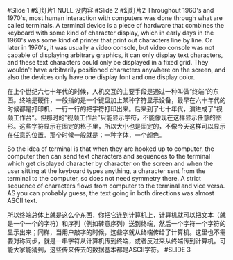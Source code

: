#Slide 1
#幻灯片1
NULL
没内容
#Slide 2
#幻灯片2
Throughout 1960's and 1970's, most human interaction with computers was done
through what are called terminals. A terminal device is a piece of hardware
that combines the keyboard with some kind of character display, which in early
days in the 1960's was some kind of printer that print out characters line by
line. Or later in 1970's, it was usually a video console, but video console
was not capable of displaying arbitrary graphics, it can only display text
characters, and these text characters could only be displayed in a fixed grid.
They wouldn't have arbitrarily positioned characters anywhere on the screen,
and also the devices only have one display font and one display color. 

在上个世纪六七十年代的时候，人机交互的主要手段是通过一种叫做“终端”的东西。终端是硬件，一般指的是一个键盘加上某种字符显示设备，最早在六十年代的时候都是打印机，一行一行的把字符打印出来。后来到了七十年代，演进成了“视频工作台“。但那时的”视频工作台”只能显示字符，不能像现在这样显示任意的图形。这些字符显示在固定的格子里，所以大小也是固定的，不像今天这样可以显示在任意的位置。那个时候一般就是：一种字体，一个颜色。

So the idea of terminal is that when they are hooked up to computer, the
computer then can send text characters and sequences to the terminal which get
displayed character by character on the screen and when the user sitting at
the keyboard types anything, a character sent from the terminal to the
computer, so does not need symmetry there. A strict sequence of characters
flows from computer to the terminal and vice versa. AS you can probably guess,
the text going in both directions was almost ASCII text.

所以终端总体上就是这么个东西，你把它连到计算机上，计算机就可以把文本（就是一个一个的字符）和序列（例如转意序列）送到终端，然后一个字符一个字符的显示出来；同样，当用户敲字的时候，这些字就从终端传给了计算机。这里也不需要对称同步，就是一串字符从计算机传到终端，或者反过来从终端传到计算机。可能大家能猜到，这些传来传去的数据基本都是ASCII字符。
#SLIDE 3
